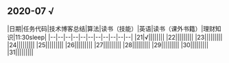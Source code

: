 ## 2020-07  √
|日期|任务代码|技术博客总结|算法|读书（技能）|英语|读书（课外书籍）|理财知识|11:30sleep|
|--|--|--|--|--|--|--|--|--|--|--|
|21|√||||||||
|22|||||||||
|23|||||||||
|24|||||||||
|25|||||||||
|26|||||||||
|27|||||||||
|28|||||||||
|29|||||||||
|30|||||||||
|31|||||||||
